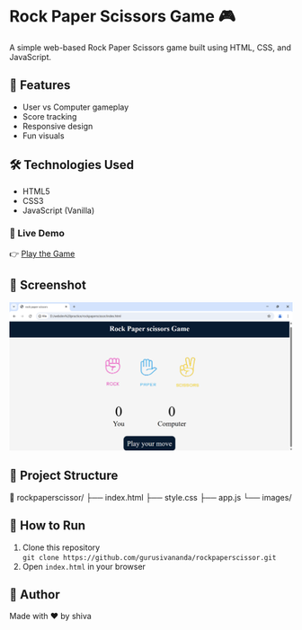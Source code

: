 # Rock Paper Scissors Game 🎮

A simple web-based Rock Paper Scissors game built using HTML, CSS, and JavaScript.

## 🌟 Features
- User vs Computer gameplay
- Score tracking
- Responsive design
- Fun visuals

## 🛠️ Technologies Used

- HTML5
- CSS3
- JavaScript (Vanilla)

### 🔗 Live Demo  
👉 [Play the Game](https://gurusivananda.github.io/rockpaperscissor/)

## 📸 Screenshot

![app screenshot](./screenshot.png)

## 📂 Project Structure

📁 rockpaperscissor/ ├── index.html ├── style.css ├── app.js └── images/

## 🚀 How to Run
1. Clone this repository  
   `git clone https://github.com/gurusivananda/rockpaperscissor.git`
2. Open `index.html` in your browser

## 🙌 Author
Made with ❤️ by shiva

